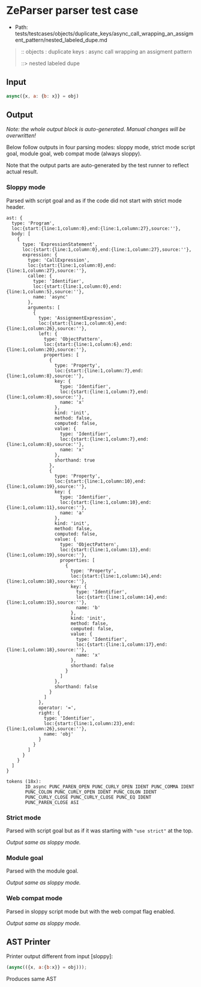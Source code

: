 # ZeParser parser test case

- Path: tests/testcases/objects/duplicate_keys/async_call_wrapping_an_assigment_pattern/nested_labeled_dupe.md

> :: objects : duplicate keys : async call wrapping an assigment pattern
>
> ::> nested labeled dupe

## Input

`````js
async({x, a: {b: x}} = obj)
`````

## Output

_Note: the whole output block is auto-generated. Manual changes will be overwritten!_

Below follow outputs in four parsing modes: sloppy mode, strict mode script goal, module goal, web compat mode (always sloppy).

Note that the output parts are auto-generated by the test runner to reflect actual result.

### Sloppy mode

Parsed with script goal and as if the code did not start with strict mode header.

`````
ast: {
  type: 'Program',
  loc:{start:{line:1,column:0},end:{line:1,column:27},source:''},
  body: [
    {
      type: 'ExpressionStatement',
      loc:{start:{line:1,column:0},end:{line:1,column:27},source:''},
      expression: {
        type: 'CallExpression',
        loc:{start:{line:1,column:0},end:{line:1,column:27},source:''},
        callee: {
          type: 'Identifier',
          loc:{start:{line:1,column:0},end:{line:1,column:5},source:''},
          name: 'async'
        },
        arguments: [
          {
            type: 'AssignmentExpression',
            loc:{start:{line:1,column:6},end:{line:1,column:26},source:''},
            left: {
              type: 'ObjectPattern',
              loc:{start:{line:1,column:6},end:{line:1,column:20},source:''},
              properties: [
                {
                  type: 'Property',
                  loc:{start:{line:1,column:7},end:{line:1,column:8},source:''},
                  key: {
                    type: 'Identifier',
                    loc:{start:{line:1,column:7},end:{line:1,column:8},source:''},
                    name: 'x'
                  },
                  kind: 'init',
                  method: false,
                  computed: false,
                  value: {
                    type: 'Identifier',
                    loc:{start:{line:1,column:7},end:{line:1,column:8},source:''},
                    name: 'x'
                  },
                  shorthand: true
                },
                {
                  type: 'Property',
                  loc:{start:{line:1,column:10},end:{line:1,column:19},source:''},
                  key: {
                    type: 'Identifier',
                    loc:{start:{line:1,column:10},end:{line:1,column:11},source:''},
                    name: 'a'
                  },
                  kind: 'init',
                  method: false,
                  computed: false,
                  value: {
                    type: 'ObjectPattern',
                    loc:{start:{line:1,column:13},end:{line:1,column:19},source:''},
                    properties: [
                      {
                        type: 'Property',
                        loc:{start:{line:1,column:14},end:{line:1,column:18},source:''},
                        key: {
                          type: 'Identifier',
                          loc:{start:{line:1,column:14},end:{line:1,column:15},source:''},
                          name: 'b'
                        },
                        kind: 'init',
                        method: false,
                        computed: false,
                        value: {
                          type: 'Identifier',
                          loc:{start:{line:1,column:17},end:{line:1,column:18},source:''},
                          name: 'x'
                        },
                        shorthand: false
                      }
                    ]
                  },
                  shorthand: false
                }
              ]
            },
            operator: '=',
            right: {
              type: 'Identifier',
              loc:{start:{line:1,column:23},end:{line:1,column:26},source:''},
              name: 'obj'
            }
          }
        ]
      }
    }
  ]
}

tokens (18x):
       ID_async PUNC_PAREN_OPEN PUNC_CURLY_OPEN IDENT PUNC_COMMA IDENT
       PUNC_COLON PUNC_CURLY_OPEN IDENT PUNC_COLON IDENT
       PUNC_CURLY_CLOSE PUNC_CURLY_CLOSE PUNC_EQ IDENT
       PUNC_PAREN_CLOSE ASI
`````

### Strict mode

Parsed with script goal but as if it was starting with `"use strict"` at the top.

_Output same as sloppy mode._

### Module goal

Parsed with the module goal.

_Output same as sloppy mode._

### Web compat mode

Parsed in sloppy script mode but with the web compat flag enabled.

_Output same as sloppy mode._

## AST Printer

Printer output different from input [sloppy]:

````js
(async(({x, a:{b:x}} = obj)));
````

Produces same AST
